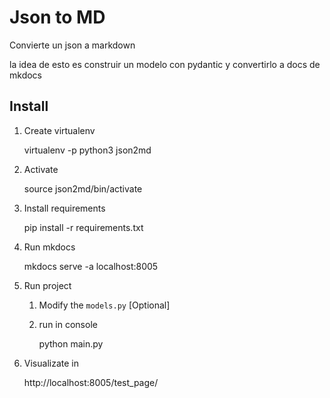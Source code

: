 # Json to MD

Convierte un json a markdown

la idea de esto es construir un modelo con pydantic y convertirlo a docs de mkdocs

## Install

1. Create virtualenv

    virtualenv -p python3 json2md

2. Activate

    source json2md/bin/activate

3. Install requirements

    pip install -r requirements.txt

4. Run mkdocs

    mkdocs serve -a localhost:8005

5. Run project
   1. Modify the `models.py` [Optional]
   2. run in console
        
        python main.py

6. Visualizate in

    http://localhost:8005/test_page/
